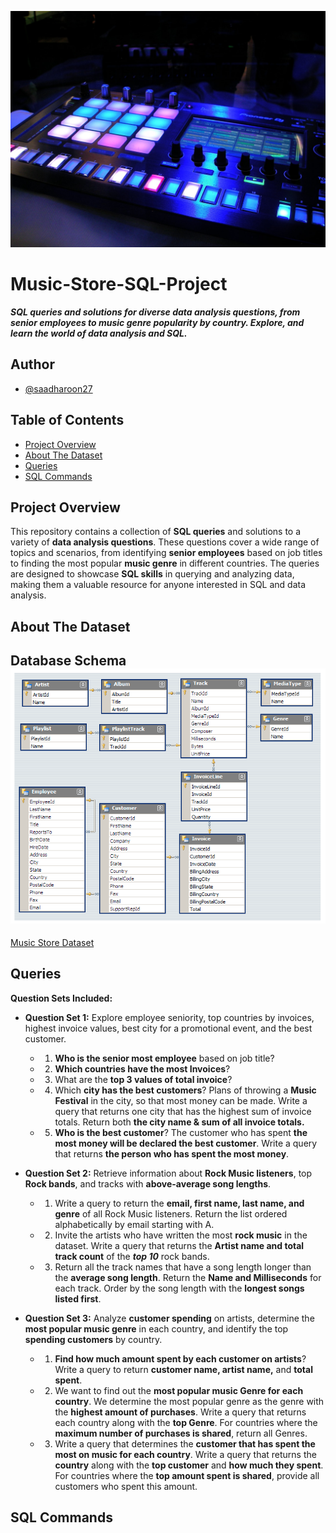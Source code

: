 ![banner](Assets/Banner.jpg)

# Music-Store-SQL-Project
***SQL queries and solutions for diverse data analysis questions, from senior employees to music genre popularity by country. Explore, and learn the world of data analysis and SQL.***

## Author
- [@saadharoon27](https://github.com/saadharoon27)

## Table of Contents
- [Project Overview](#project-overview)
- [About The Dataset](#about-the-dataset)
- [Queries](#queries)
- [SQL Commands](#sql-commands)

## Project Overview
This repository contains a collection of **SQL queries** and solutions to a variety of **data analysis questions**. These questions cover a wide range of topics and scenarios, from identifying **senior employees** based on job titles to finding the most popular **music genre** in different countries. The queries are designed to showcase **SQL skills** in querying and analyzing data, making them a valuable resource for anyone interested in SQL and data analysis.

## About The Dataset
**Database Schema**<br>
![Schema](MusicSchema.png)
-------
[Music Store Dataset](https://www.kaggle.com/datasets/syedibrahim03/music-store-dataset-sql-postgre)

## Queries
**Question Sets Included:**

- **Question Set 1:** Explore employee seniority, top countries by invoices, highest invoice values, best city for a promotional event, and the best customer.
  - 1. **Who is the senior most employee** based on job title?
  - 2. **Which countries have the most Invoices**?
  - 3. What are the **top 3 values of total invoice**?
  - 4. Which **city has the best customers**? Plans of throwing a **Music Festival** in the city, so that most money can be made. Write a query that returns one city that has the highest sum of invoice totals. Return both **the city name & sum of all invoice totals.**
  - 5. **Who is the best customer**? The customer who has spent **the most money will be declared the best customer**. Write a query that returns **the person who has spent the most money**.

- **Question Set 2:** Retrieve information about **Rock Music listeners**, top **Rock bands**, and tracks with **above-average song lengths**.
  - 1. Write a query to return the **email, first name, last name, and genre** of all Rock Music listeners. Return the list ordered alphabetically by email starting with A.
  - 2. Invite the artists who have written the most **rock music** in the dataset. Write a query that returns the **Artist name and total track count** of the ***top 10*** rock bands.
  - 3. Return all the track names that have a song length longer than the **average song length**. Return the **Name and Milliseconds** for each track. Order by the song length with the **longest songs listed first**.

- **Question Set 3:** Analyze **customer spending** on artists, determine the **most popular music genre** in each country, and identify the top **spending customers** by country.
  - 1. **Find how much amount spent by each customer on artists**? Write a query to return **customer name, artist name,** and **total spent**.
  - 2. We want to find out the **most popular music Genre for each country**. We determine the most popular genre as the genre with the **highest amount of purchases**. Write a query that returns each country along with the **top Genre**. For countries where the **maximum number of purchases is shared**, return all Genres.
  - 3. Write a query that determines the **customer that has spent the most on music for each country**. Write a query that returns the **country** along with the **top customer** and **how much they spent**. For countries where the **top amount spent is shared**, provide all customers who spent this amount.

## SQL Commands
